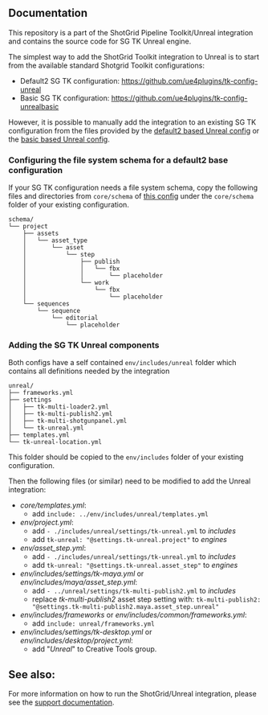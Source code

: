 ## Documentation

This repository is a part of the ShotGrid Pipeline Toolkit/Unreal integration and contains the source code for SG TK Unreal engine.

The simplest way to add the ShotGrid Toolkit integration to Unreal is to start from the available standard Shotgrid Toolkit configurations:
- Default2 SG TK configuration: https://github.com/ue4plugins/tk-config-unreal
- Basic SG TK configuration: https://github.com/ue4plugins/tk-config-unrealbasic

However, it is possible to manually add the integration to an existing SG TK configuration from the files provided by the [default2 based Unreal config](https://github.com/ue4plugins/tk-config-unreal) or the [basic based Unreal config](https://github.com/ue4plugins/tk-config-unrealbasic).

### Configuring the file system schema for a default2 base configuration
If your SG TK configuration needs a file system schema, copy the following files and directories from `core/schema` of [this config](https://github.com/ue4plugins/tk-config-unreal) under the `core/schema` folder of your existing configuration.
```
schema/
└── project
    ├── assets
    │   └── asset_type
    │       └── asset
    │           └── step
    │               ├── publish
    │               │   └── fbx
    │               │       └── placeholder
    │               └── work
    │                   └── fbx
    │                       └── placeholder
    └── sequences
        └── sequence
            └── editorial
                └── placeholder
```

### Adding the SG TK Unreal components
Both configs have a self contained `env/includes/unreal` folder which contains all definitions needed by the integration
```
unreal/
├── frameworks.yml
├── settings
│   ├── tk-multi-loader2.yml
│   ├── tk-multi-publish2.yml
│   ├── tk-multi-shotgunpanel.yml
│   └── tk-unreal.yml
├── templates.yml
└── tk-unreal-location.yml
```

This folder should be copied to the `env/includes` folder of your existing configuration.

Then the following files (or similar) need to be modified to add the Unreal integration:

- *core/templates.yml*:
  - add `include: ../env/includes/unreal/templates.yml`
- *env/project.yml*: 
  - add `- ./includes/unreal/settings/tk-unreal.yml` to *includes*
  - add `tk-unreal: "@settings.tk-unreal.project"` to *engines*
- *env/asset_step.yml*: 
  - add `- ./includes/unreal/settings/tk-unreal.yml` to *includes*
  - add `tk-unreal: "@settings.tk-unreal.asset_step"` to *engines*
- *env/includes/settings/tk-maya.yml* or *env/includes/maya/asset_step.yml*:
  - add `- ../unreal/settings/tk-multi-publish2.yml` to *includes*
  - replace *tk-multi-publish2* asset step setting with: `tk-multi-publish2: "@settings.tk-multi-publish2.maya.asset_step.unreal"`
- *env/includes/frameworks* or *env/includes/common/frameworks.yml*:
  - add `include: unreal/frameworks.yml` 
- *env/includes/settings/tk-desktop.yml* or *env/includes/desktop/project.yml*: 
  - add "*Unreal*" to Creative Tools group.



## See also:
For more information on how to run the ShotGrid/Unreal integration, please see the [support documentation](https://docs.unrealengine.com/5.0/en-US/using-unreal-engine-with-autodesk-shotgrid/).


